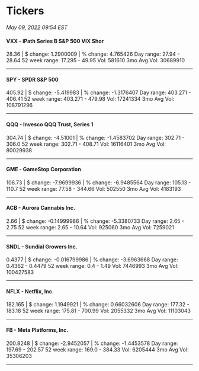 # Tickers
*May 09, 2022 09:54 EST*

#### VXX - iPath Series B S&P 500 VIX Shor
28.36 | $ change: 1.2900009 | % change: 4.765426
Day range: 27.94 - 28.64 52 week range: 17.295 - 49.95
Vol: 581610 3mo Avg Vol: 30689910

---

#### SPY - SPDR S&P 500
405.92 | $ change: -5.419983 | % change: -1.3176407
Day range: 403.271 - 406.41 52 week range: 403.271 - 479.98
Vol: 17241334 3mo Avg Vol: 108791296

---

#### QQQ - Invesco QQQ Trust, Series 1
304.74 | $ change: -4.51001 | % change: -1.4583702
Day range: 302.71 - 306.0 52 week range: 302.71 - 408.71
Vol: 16116401 3mo Avg Vol: 80029938

---

#### GME - GameStop Corporation
106.73 | $ change: -7.9699936 | % change: -6.9485564
Day range: 105.13 - 110.7 52 week range: 77.58 - 344.66
Vol: 502550 3mo Avg Vol: 4183193

---

#### ACB - Aurora Cannabis Inc.
2.66 | $ change: -0.14999986 | % change: -5.3380733
Day range: 2.65 - 2.75 52 week range: 2.65 - 10.64
Vol: 925060 3mo Avg Vol: 7259021

---

#### SNDL - Sundial Growers Inc.
0.4377 | $ change: -0.016799986 | % change: -3.6963668
Day range: 0.4362 - 0.4479 52 week range: 0.4 - 1.49
Vol: 7446993 3mo Avg Vol: 100427583

---

#### NFLX - Netflix, Inc.
182.165 | $ change: 1.1949921 | % change: 0.66032606
Day range: 177.32 - 183.18 52 week range: 175.81 - 700.99
Vol: 2055332 3mo Avg Vol: 11103043

---

#### FB - Meta Platforms, Inc.
200.8248 | $ change: -2.9452057 | % change: -1.4453578
Day range: 197.69 - 202.57 52 week range: 169.0 - 384.33
Vol: 6205444 3mo Avg Vol: 35306203

---

